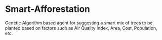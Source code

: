 # Smart-Afforestation
Genetic Algorithm based agent for suggesting a smart mix of trees to be planted based on factors such as Air Quality Index, Area, Cost, Population, etc.
